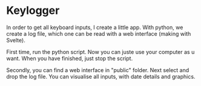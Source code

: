 # Keylogger

In order to get all keyboard inputs, I create a little app.
With python, we create a log file, which one can be read with a web interface (making with Svelte).

First time, run the python script. Now you can juste use your computer as u want. When you have finished, just stop the script.

Secondly, you can find a web interface in "public" folder. Next select and drop the log file.
You can visualise all inputs, with date details and graphics.
